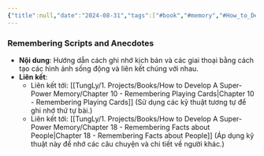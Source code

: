 ```yaml
---
{"title":null,"date":"2024-08-31","tags":["#book","#memory","#How_to_Develop_A_Super_Power_Memory"],"Chương":"Chương9","dg-publish":true,"dg-home":false,"permalink":"/tung-ly/1-projects/books/how-to-develop-a-super-power-memory/remembering-scripts-and-anecdotes/","dgPassFrontmatter":true}
---
```


### Remembering Scripts and Anecdotes

- **Nội dung**: Hướng dẫn cách ghi nhớ kịch bản và các giai thoại bằng cách tạo các hình ảnh sống động và liên kết chúng với nhau.
- **Liên kết**:
    - Liên kết tới: [[TungLy/1. Projects/Books/How to Develop A Super-Power Memory/Chapter 10 - Remembering Playing Cards\|Chapter 10 - Remembering Playing Cards]] (Sử dụng các kỹ thuật tương tự để ghi nhớ thứ tự bài.)
    - Liên kết tới: [[TungLy/1. Projects/Books/How to Develop A Super-Power Memory/Chapter 18 - Remembering Facts about People\|Chapter 18 - Remembering Facts about People]] (Áp dụng kỹ thuật này để nhớ các câu chuyện và chi tiết về người khác.)